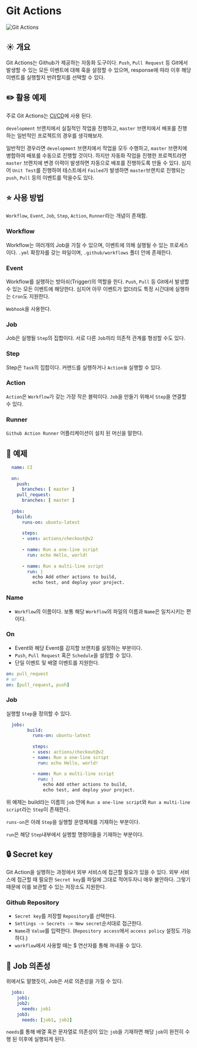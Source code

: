 # Git Actions
![Git Actions](https://image.toast.com/aaaadh/real/2021/techblog/1%2818%29.png)
## ☀️ 개요
Git Actions는 Github가 제공하는 자동화 도구이다. ```Push```, ```Pull Request``` 등 Git에서 발생할 수 있는 모든 이벤트에 대해 훅을 설정할 수 있으며, response에 따라 이후 해당 이벤트를 실행할지 반려할지를 선택할 수 있다.
## ✏️ 활용 예제
주로 Git Actions는 [CI/CD](https://artist-developer.tistory.com/24)에 사용 된다.

```development``` 브랜치에서 실질적인 작업을 진행하고, ```master``` 브랜치에서 배포를 진행하는 일반적인 프로젝트의 경우를 생각해보자.

일반적인 경우라면 ```development``` 브랜치에서 작업을 모두 수행하고, ```master``` 브랜치에 병합하여 배포를 수동으로 진행할 것이다.
하지만 자동화 작업을 진행한 프로젝트라면 ```master``` 브랜치에 변경 이력이 발생하면 자동으로 배포를 진행하도록 만들 수 있다.
심지어 ```Unit Test```를 진행하여 테스트에서 ```Failed```가 발생하면 ```master```브랜치로 진행되는 ```push```, ```Pull``` 등의 이벤트를 막을수도 있다.
## ⭐️ 사용 방법
```Workflow```, ```Event```, ```Job```, ```Step```, ```Action```, ```Runner```라는 개념이 존재함.
### Workflow
Workflow는 여러개의 Job을 가질 수 있으며, 이벤트에 의해 실행될 수 있는 프로세스이다. ```.yml``` 확장자를 갖는 파일이며, ```.github/workflows``` 폴더 안에 존재한다.
### Event
Workflow를 실행하는 방아쇠(Trigger)의 역할을 한다. ```Push```, ```Pull``` 등 Git에서 발생할 수 있는 모든 이벤트에 해당한다. 심지어 아무 이벤트가 없더라도 특정 시간대에 실행하는 ```Cron```도 지원한다.

```Webhook```을 사용한다.
### Job
Job은 실행될 ```Step```의 집합이다. 서로 다른 ```Job```끼리 의존적 관계를 형성할 수도 있다.
### Step
Step은 ```Task```의 집합이다. 커맨드를 실행하거나 ```Action을``` 실행할 수 있다.
### Action
```Action```은 ```Workflow```가 갖는 가장 작은 블럭이다. ```Job```을 만들기 위해서 ```Step```을 연결할 수 있다.
### Runner
```Github Action Runner``` 어플리케이션이 설치 된 머신을 말한다.
## 🚀 예제
```yml
  name: CI
	
  on:
    push:
      branches: [ master ]
    pull_request:
      branches: [ master ]
	
  jobs:
    build:
      runs-on: ubuntu-latest
	
      steps:
      - uses: actions/checkout@v2
	
      - name: Run a one-line script
        run: echo Hello, world!
	
      - name: Run a multi-line script
        run: |
          echo Add other actions to build,
          echo test, and deploy your project.
```
### Name
- ```Workflow```의 이름이다. 보통 해당 ```Workflow```의 파일의 이름과 ```Name```은 일치시키는 편이다.
### On
- Event와 해당 Event를 감지할 브랜치를 설정하는 부분이다.
- ```Push```, ```Pull Request``` 혹은 ```Schedule```을 설정할 수 있다.
- 단일 이벤트 및 배열 이벤트를 지원한다.
```yml
on: pull_request
# or
on: [pull_request, push]
```
### Job
실행할 ```Step```을 정의할 수 있다.
```yml
  jobs:
        build:
          runs-on: ubuntu-latest
		
          steps:
          - uses: actions/checkout@v2
          - name: Run a one-line script
            run: echo Hello, world!

          - name: Run a multi-line script
            run: |
              echo Add other actions to build,
              echo test, and deploy your project.
```
위 예제는 build라는 이름의 ```job``` 안에 ```Run a one-line script```와 ```Run a multi-line script```라는 ```Step```이 존재한다.

```runs-on```은 아래 ```Step```을 실행할 운영체제를 기재하는 부분이다.

```run```은 해당 ```Step```내부에서 실행할 명령어들을 기재하는 부분이다.
## 🔒 Secret key
Git Action을 실행하는 과정에서 외부 서비스에 접근할 필요가 있을 수 있다. 외부 서비스에 접근할 때 필요한 ```Secret key```를 파일에 그대로 적어두자니 매우 불안하다. 그렇기 때문에 이를 보관할 수 있는 저장소도 지원한다.
### Github Repository
- ```Secret key```를 저장할 ```Repository```를 선택한다.
- ```Settings -> Secrets -> New secret```순서대로 접근한다.
- ```Name```과 ```Value```를 입력한다. (```Repository access```에서 ```access policy``` 설정도 가능하다.)
- ```workflow```에서 사용할 때는 $ 연산자를 통해 꺼내올 수 있다.
## 🔗 Job 의존성
위에서도 말했듯이, Job은 서로 의존성을 가질 수 있다.
```yml
  jobs:
    job1:
    job2:
      needs: job1
    job3:
      needs: [job1, job2]
```
```needs```를 통해 배열 혹은 문자열로 의존성이 있는 ```job```을 기재하면 해당 ```job```이 완전히 수행 된 이후에 실행되게 된다.